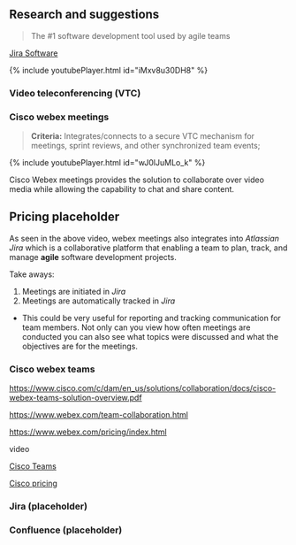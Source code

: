 ## Research and suggestions

> The #1 software development tool used by agile teams

[Jira Software](https://www.atlassian.com/software/jira)

<div class="embed-youtube">
{% include youtubePlayer.html id="iMxv8u30DH8" %}
</div>


### Video teleconferencing **(VTC)**

### Cisco webex meetings

> **Criteria:** Integrates/connects to a secure VTC mechanism for meetings, sprint reviews, and other synchronized team events;

<div class="embed-youtube">
{% include youtubePlayer.html id="wJ0lJuMLo_k" %}
</div>

Cisco Webex meetings provides the solution to collaborate over video media while allowing the capability to chat and share content. 

## Pricing placeholder

As seen in the above video, webex meetings also integrates into *Atlassian Jira* which is a collaborative platform that enabling a team to plan, track, and manage **agile** software development projects. 

Take aways:
1. Meetings are initiated in *Jira*
2. Meetings are automatically tracked in *Jira*   
* This could be very useful for reporting and tracking communication for team members. Not only can you view how often meetings are conducted you can also see what topics were discussed and what the objectives are for the meetings.

### Cisco webex teams

https://www.cisco.com/c/dam/en_us/solutions/collaboration/docs/cisco-webex-teams-solution-overview.pdf

https://www.webex.com/team-collaboration.html

https://www.webex.com/pricing/index.html

video

[Cisco Teams](https://www.webex.com/team-collaboration.html)

[Cisco pricing]([https://www.webex.com/pricing/index.html)


### Jira (placeholder)
### Confluence (placeholder)

